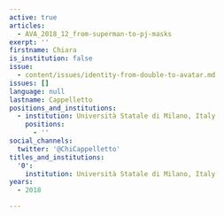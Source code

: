```yaml
---
active: true
articles:
  - AVA_2018_12_from-superman-to-pj-masks
exerpt: ''
firstname: Chiara
is_institution: false
issue:
  - content/issues/identity-from-double-to-avatar.md
issues: []
language: null
lastname: Cappelletto
positions_and_institutions:
  - institution: Università Statale di Milano, Italy
    positions:
      - ''
social_channels:
  twitter: '@ChiCappelletto'
titles_and_institutions:
  '0':
    institution: Università Statale di Milano, Italy
years:
  - 2018

---
```

